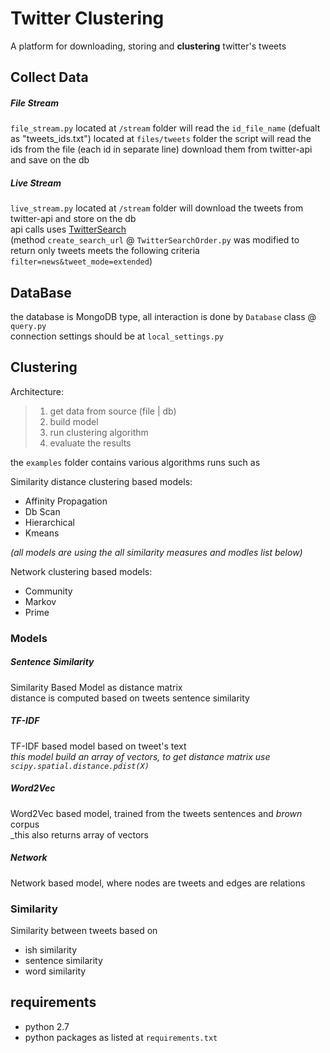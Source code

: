 # Twitter Clustering
A platform for downloading, storing and **clustering** twitter's tweets

## Collect Data
##### File Stream
`file_stream.py` located at `/stream` folder will read the `id_file_name` (defualt as "tweets_ids.txt") located at `files/tweets` folder
the script will read the ids from the file (each id in separate line) download them from twitter-api and save on the db

##### Live Stream
`live_stream.py` located at `/stream` folder will download the tweets from twitter-api and store on the db<br>
api calls uses [TwitterSearch](https://github.com/ckoepp/TwitterSearch) <br>
(method `create_search_url` @ `TwitterSearchOrder.py` was modified to return only tweets meets the following criteria `filter=news&tweet_mode=extended`)

## DataBase ###
the database is MongoDB type, all interaction is done by `Database` class @ `query.py`<br>
connection settings should be at `local_settings.py`

## Clustering ###
Architecture: 
> 1. get data from source (file | db) 
> 2. build model 
> 3. run clustering algorithm
> 4. evaluate the results

the `examples` folder contains various algorithms runs such as

Similarity distance clustering based models:
- Affinity Propagation 
- Db Scan
- Hierarchical 
- Kmeans

_(all models are using the all similarity measures and modles list below)_

Network clustering based models:
- Community
- Markov
- Prime


### Models 
##### Sentence Similarity
Similarity Based Model as distance matrix<br> 
distance is computed based on tweets sentence similarity

##### TF-IDF
TF-IDF based model based on tweet's text<br>
_this model build an array of vectors, to get distance matrix use `scipy.spatial.distance.pdist(X)`_

##### Word2Vec
Word2Vec based model, trained from the tweets sentences and _brown_ corpus<br>
_this also returns array of vectors

##### Network
Network based model, where nodes are tweets and edges are relations


### Similarity 
Similarity between tweets based on
- ish similarity
- sentence similarity
- word similarity

## requirements
- python 2.7
- python packages as listed at `requirements.txt`

